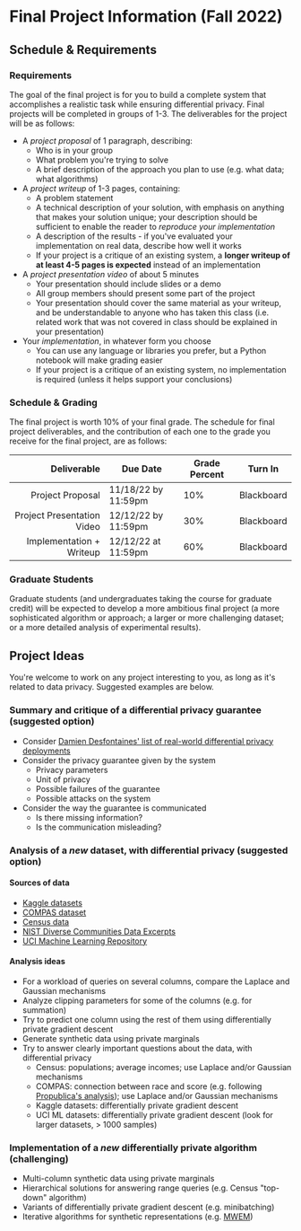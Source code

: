 # Final Project Information (Fall 2022)

## Schedule & Requirements

### Requirements

The goal of the final project is for you to build a complete system that accomplishes a realistic task while ensuring differential privacy. Final projects will be completed in groups of 1-3. The deliverables for the project will be as follows:

- A *project proposal* of 1 paragraph, describing:
  - Who is in your group
  - What problem you're trying to solve
  - A brief description of the approach you plan to use (e.g. what data; what algorithms)
- A *project writeup* of 1-3 pages, containing:
  - A problem statement
  - A technical description of your solution, with emphasis on anything that makes your solution unique; your description should be sufficient to enable the reader to *reproduce your implementation*
  - A description of the results - if you've evaluated your implementation on real data, describe how well it works
  - If your project is a critique of an existing system, a **longer writeup of at least 4-5 pages is expected** instead of an implementation
- A *project presentation video* of about 5 minutes
  - Your presentation should include slides or a demo
  - All group members should present some part of the project
  - Your presentation should cover the same material as your writeup, and be understandable to anyone who has taken this class (i.e. related work that was not covered in class should be explained in your presentation)
- Your *implementation*, in whatever form you choose
  - You can use any language or libraries you prefer, but a Python notebook will make grading easier
  - If your project is a critique of an existing system, no implementation is required (unless it helps support your conclusions)

### Schedule & Grading

The final project is worth 10% of your final grade. The schedule for final project deliverables, and the contribution of each one to the grade you receive for the final project, are as follows:

| Deliverable                | Due Date                      | Grade Percent | Turn In    |
| ---------------------:     | ----------------------------- | ------------- | ---------- |
| Project Proposal           | 11/18/22 by 11:59pm           | 10%           | Blackboard |
| Project Presentation Video | 12/12/22 by 11:59pm           | 30%           | Blackboard |
| Implementation + Writeup   | 12/12/22 at 11:59pm           | 60%           | Blackboard |


### Graduate Students

Graduate students (and undergraduates taking the course for graduate credit) will be expected to develop a more ambitious final project (a more sophisticated algorithm or approach; a larger or more challenging dataset; or a more detailed analysis of experimental results).

## Project Ideas

You're welcome to work on any project interesting to you, as long as it's related to data privacy. Suggested examples are below.

### Summary and critique of a differential privacy guarantee (suggested option)

  - Consider [Damien Desfontaines' list of real-world differential privacy deployments](https://desfontain.es/privacy/real-world-differential-privacy.html)
  - Consider the privacy guarantee given by the system
    - Privacy parameters
    - Unit of privacy
    - Possible failures of the guarantee
    - Possible attacks on the system
  - Consider the way the guarantee is communicated
    - Is there missing information?
    - Is the communication misleading?

### Analysis of a *new* dataset, with differential privacy (suggested option)

#### Sources of data

  - [Kaggle datasets](https://www.kaggle.com/datasets)
  - [COMPAS dataset](https://www.kaggle.com/danofer/compass)
  - [Census data](https://data.census.gov/cedsci/advanced)
  - [NIST Diverse Communities Data Excerpts](https://github.com/usnistgov/SDNist/tree/main/nist%20diverse%20communities%20data%20excerpts)
  - [UCI Machine Learning Repository](https://archive.ics.uci.edu/ml/datasets.php)

#### Analysis ideas
  - For a workload of queries on several columns, compare the Laplace and Gaussian mechanisms
  - Analyze clipping parameters for some of the columns (e.g. for summation)
  - Try to predict one column using the rest of them using differentially private gradient descent
  - Generate synthetic data using private marginals
  - Try to answer clearly important questions about the data, with differential privacy
    - Census: populations; average incomes; use Laplace and/or Gaussian mechanisms
    - COMPAS: connection between race and score (e.g. following [Propublica's analysis](https://github.com/propublica/compas-analysis/blob/master/Compas%20Analysis.ipynb)); use Laplace and/or Gaussian mechanisms
    - Kaggle datasets: differentially private gradient descent
    - UCI ML datasets: differentially private gradient descent (look for larger datasets, > 1000 samples)

### Implementation of a *new* differentially private algorithm (challenging)

  - Multi-column synthetic data using private marginals
  - Hierarchical solutions for answering range queries (e.g. Census "top-down" algorithm)
  - Variants of differentially private gradient descent (e.g. minibatching)
  - Iterative algorithms for synthetic representations (e.g. [MWEM](https://arxiv.org/pdf/1012.4763.pdf))


